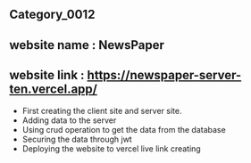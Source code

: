 ## Category_0012
## website name : NewsPaper
## website link : https://newspaper-server-ten.vercel.app/

* First creating the client site and server site.
* Adding data to the server
* Using crud operation to get the data from the database 
* Securing the data through jwt
* Deploying the website to vercel live link creating 

